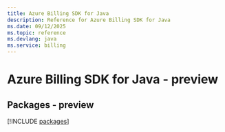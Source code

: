 ```yaml
---
title: Azure Billing SDK for Java
description: Reference for Azure Billing SDK for Java
ms.date: 09/12/2025
ms.topic: reference
ms.devlang: java
ms.service: billing
---
```

# Azure Billing SDK for Java - preview
## Packages - preview
[!INCLUDE [packages](billing-index.md)]